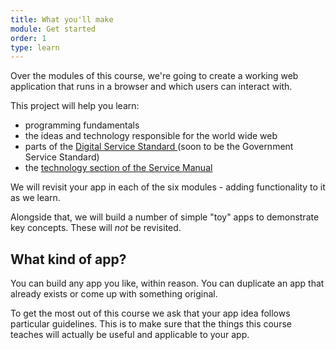 ```yaml
---
title: What you'll make
module: Get started
order: 1
type: learn
---
```


Over the modules of this course, we're going to create a working web application that runs in a browser and which users can interact with.

This project will help you learn:

* programming fundamentals
* the ideas and technology responsible for the world wide web
* parts of the [Digital Service Standard ](https://www.gov.uk/service-manual/service-standard) (soon to be the Government Service Standard)
* the [technology section of the Service Manual](https://www.gov.uk/service-manual/technology)

We will revisit your app in each of the six modules - adding functionality to it as we learn.

Alongside that, we will build a number of simple "toy" apps to demonstrate key concepts. These will *not* be revisited.

## What kind of app?
You can build any app you like, within reason. You can duplicate an app that already exists or come up with something original.

To get the most out of this course we ask that your app idea follows particular guidelines. This is to make sure that the things this course teaches will actually be useful and applicable to your app.
